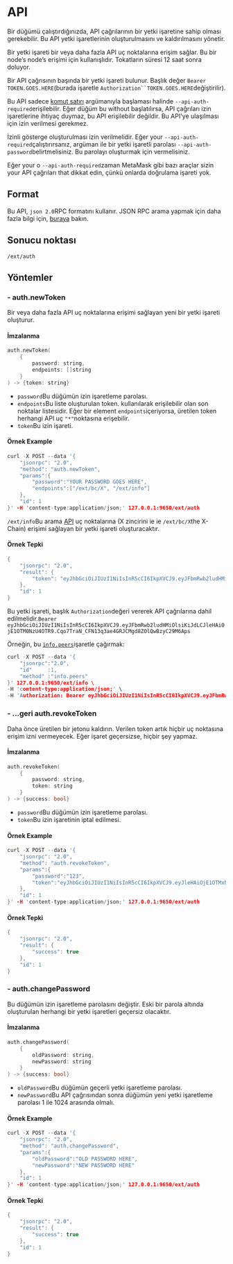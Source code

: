 # API

Bir düğümü çalıştırdığınızda, API çağrılarının bir yetki işaretine sahip olması gerekebilir. Bu API yetki işaretlerinin oluşturulmasını ve kaldırılmasını yönetir.

Bir yetki işareti bir veya daha fazla API uç noktalarına erişim sağlar. Bu bir node’s node’s erişimi için kullanışlıdır. Tokatların süresi 12 saat sonra doluyor.

Bir API çağrısının başında bir yetki işareti bulunur. Başlık değer `Bearer TOKEN.GOES.HERE`\(burada işaretle `Authorization``TOKEN.GOES.HERE`değiştirilir\).

Bu API sadece [komut satırı](../references/command-line-interface.md) argümanıyla başlaması halinde `--api-auth-required`erişilebilir. Eğer düğüm bu without başlatılırsa, API çağrıları izin işaretlerine ihtiyaç duymaz, bu API erişilebilir değildir. Bu API'ye ulaşılması için izin verilmesi gerekmez.

İzinli gösterge oluşturulması izin verilmelidir. Eğer your `--api-auth-required`çalıştırırsanız, argüman ile bir yetki işaretli parolası `--api-auth-password`belirtmelisiniz. Bu parolayı oluşturmak için vermelisiniz.

Eğer your o `--api-auth-required`zaman MetaMask gibi bazı araçlar sizin your API çağrıları that dikkat edin, çünkü onlarda doğrulama işareti yok.

## Format

Bu API, `json 2.0`RPC formatını kullanır. JSON RPC arama yapmak için daha fazla bilgi için, [buraya](issuing-api-calls.md) bakın.

## Sonucu noktası

```text
/ext/auth
```

## Yöntemler

### - auth.newToken

Bir veya daha fazla API uç noktalarına erişimi sağlayan yeni bir yetki işareti oluşturur.

#### **İmzalanma**

```cpp
auth.newToken(
    {
        password: string,
        endpoints: []string
    }
) -> {token: string}
```

* `password`Bu düğümün izin işaretleme parolası.
* `endpoints`Bu liste oluşturulan token. kullanılarak erişilebilir olan son noktalar listesidir. Eğer bir element `endpoints`içeriyorsa, üretilen token herhangi API uç `"*"`noktasına erişebilir.
* `token`Bu izin işareti.

#### **Örnek Example**

```cpp
curl -X POST --data '{
    "jsonrpc": "2.0",
    "method": "auth.newToken",
    "params":{
        "password":"YOUR PASSWORD GOES HERE",
        "endpoints":["/ext/bc/X", "/ext/info"]
    },
    "id": 1
}' -H 'content-type:application/json;' 127.0.0.1:9650/ext/auth
```

`/ext/info`Bu arama [API](info-api.md) uç noktalarına \(X zincirini ie ie `/ext/bc/X`the X-Chain\) erişimi sağlayan bir yetki işareti oluşturacaktır.

#### **Örnek Tepki**

```cpp
{
    "jsonrpc": "2.0",
    "result": {
        "token": "eyJhbGciOiJIUzI1NiIsInR5cCI6IkpXVCJ9.eyJFbmRwb2ludHMiOlsiKiJdLCJleHAiOjE1OTM0NzU4OTR9.Cqo7TraN_CFN13q3ae4GRJCMgd8ZOlQwBzyC29M6Aps"
    },
    "id": 1
}
```

Bu yetki işareti, başlık `Authorization`değeri vererek API çağrılarına dahil edilmelidir.`Bearer eyJhbGciOiJIUzI1NiIsInR5cCI6IkpXVCJ9.eyJFbmRwb2ludHMiOlsiKiJdLCJleHAiOjE1OTM0NzU4OTR9.Cqo7TraN_CFN13q3ae4GRJCMgd8ZOlQwBzyC29M6Aps`

Örneğin, bu [`info.peers`](info-api.md#info-peers)işaretle çağırmak:

```cpp
curl -X POST --data '{
    "jsonrpc":"2.0",
    "id"     :1,
    "method" :"info.peers"
}' 127.0.0.1:9650/ext/info \
-H 'content-type:application/json;' \
-H 'Authorization: Bearer eyJhbGciOiJIUzI1NiIsInR5cCI6IkpXVCJ9.eyJFbmRwb2ludHMiOlsiKiJdLCJleHAiOjE1OTM0NzU4OTR9.Cqo7TraN_CFN13q3ae4GRJCMgd8ZOlQwBzyC29M6Aps'
```

### - ...geri auth.revokeToken

Daha önce üretilen bir jetonu kaldırın. Verilen token artık hiçbir uç noktasına erişim izni vermeyecek. Eğer işaret geçersizse, hiçbir şey yapmaz.

#### **İmzalanma**

```cpp
auth.revokeToken(
    {
        password: string,
        token: string
    }
) -> {success: bool}
```

* `password`Bu düğümün izin işaretleme parolası.
* `token`Bu izin işaretinin iptal edilmesi.

#### **Örnek Example**

```cpp
curl -X POST --data '{
    "jsonrpc": "2.0",
    "method": "auth.revokeToken",
    "params":{
        "password":"123",
        "token":"eyJhbGciOiJIUzI1NiIsInR5cCI6IkpXVCJ9.eyJleHAiOjE1OTMxNzIzMjh9.qZVNhH6AMQ_LpbXnPbTFEL6Vm5EM5FLU-VEKpYBH3k4"
    },
    "id": 1
}' -H 'content-type:application/json;' 127.0.0.1:9650/ext/auth
```

#### **Örnek Tepki**

```cpp
{
    "jsonrpc": "2.0",
    "result": {
        "success": true
    },
    "id": 1
}
```

### - auth.changePassword

Bu düğümün izin işaretleme parolasını değiştir. Eski bir parola altında oluşturulan herhangi bir yetki işaretleri geçersiz olacaktır.

#### **İmzalanma**

```cpp
auth.changePassword(
    {
        oldPassword: string,
        newPassword: string
    }
) -> {success: bool}
```

* `oldPassword`Bu düğümün geçerli yetki işaretleme parolası.
* `newPassword`Bu API çağrısından sonra düğümün yeni yetki işaretleme parolası 1 ile 1024 arasında olmalı.

#### **Örnek Example**

```cpp
curl -X POST --data '{
    "jsonrpc": "2.0",
    "method": "auth.changePassword",
    "params":{
        "oldPassword":"OLD PASSWORD HERE",
        "newPassword":"NEW PASSWORD HERE"
    },
    "id": 1
}' -H 'content-type:application/json;' 127.0.0.1:9650/ext/auth
```

#### **Örnek Tepki**

```cpp
{
    "jsonrpc": "2.0",
    "result": {
        "success": true
    },
    "id": 1
}
```

